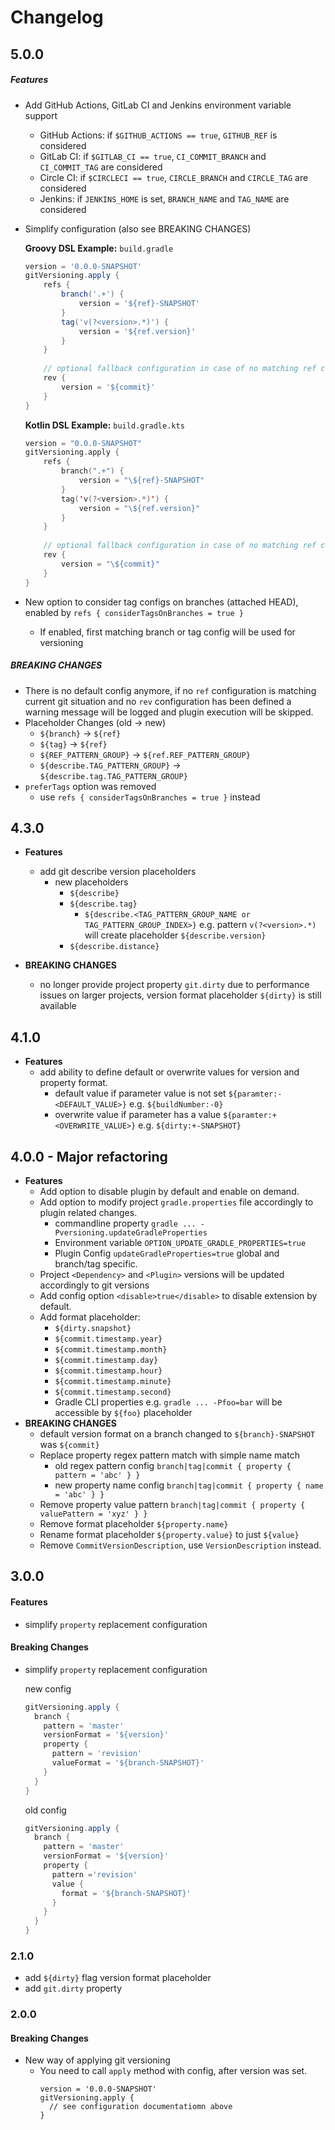 # Changelog

## 5.0.0

##### Features
* Add GitHub Actions, GitLab CI and Jenkins environment variable support
    * GitHub Actions: if `$GITHUB_ACTIONS == true`, `GITHUB_REF` is considered
    * GitLab CI: if `$GITLAB_CI == true`, `CI_COMMIT_BRANCH` and `CI_COMMIT_TAG` are considered
    * Circle CI: if `$CIRCLECI == true`, `CIRCLE_BRANCH` and `CIRCLE_TAG` are considered
    * Jenkins: if `JENKINS_HOME` is set, `BRANCH_NAME` and `TAG_NAME` are considered
* Simplify configuration (also see BREAKING CHANGES)

    **Groovy DSL Example:** `build.gradle`
    ```groovy
    version = '0.0.0-SNAPSHOT'
    gitVersioning.apply {
        refs {
            branch('.+') {
                version = '${ref}-SNAPSHOT'
            }
            tag('v(?<version>.*)') {
                version = '${ref.version}'
            }
        }
        
        // optional fallback configuration in case of no matching ref configuration
        rev {
            version = '${commit}'
        }
    }
    ```
    
    **Kotlin DSL Example:** `build.gradle.kts`
    ```kotlin
    version = "0.0.0-SNAPSHOT"
    gitVersioning.apply {
        refs {
            branch(".+") {
                version = "\${ref}-SNAPSHOT"
            }
            tag('v(?<version>.*)') {
                version = "\${ref.version}"
            }
        }
        
        // optional fallback configuration in case of no matching ref configuration
        rev {
            version = "\${commit}"
        }
    }
    ```
* New option to consider tag configs on branches (attached HEAD), enabled by `refs { considerTagsOnBranches = true }`
    * If enabled, first matching branch or tag config will be used for versioning

##### BREAKING CHANGES
* There is no default config anymore, if no `ref` configuration is matching current git situation and no `rev` configuration has been
  defined a warning message will be logged and plugin execution will be skipped.
* Placeholder Changes (old -> new)
    * `${branch}` -> `${ref}`
    * `${tag}` -> `${ref}`
    * `${REF_PATTERN_GROUP}` -> `${ref.REF_PATTERN_GROUP}`
    * `${describe.TAG_PATTERN_GROUP}` -> `${describe.tag.TAG_PATTERN_GROUP}`
* `preferTags` option was removed
    * use `refs { considerTagsOnBranches = true }` instead


## 4.3.0

* **Features**
    * add git describe version placeholders
        * new placeholders
            * `${describe}`
            * `${describe.tag}`
                * `${describe.<TAG_PATTERN_GROUP_NAME or TAG_PATTERN_GROUP_INDEX>}` e.g. pattern `v(?<version>.*)` will create placeholder `${describe.version}`
            * `${describe.distance}`

* **BREAKING CHANGES**
    * no longer provide project property `git.dirty` due to performance issues on larger projects,
      version format placeholder `${dirty}` is still available
    

## 4.1.0

* **Features**
  * add ability to define default or overwrite values for version and property format.
    * default value if parameter value is not set `${paramter:-<DEFAULT_VALUE>}` e.g. `${buildNumber:-0}`
    * overwrite value if parameter has a value `${paramter:+<OVERWRITE_VALUE>}` e.g. `${dirty:+-SNAPSHOT}`
  

## 4.0.0 - **Major refactoring**

* **Features** 
    * Add option to disable plugin by default and enable on demand.
    * Add option to modify project `gradle.properties` file accordingly to plugin related changes.
        * commandline property `gradle ... -Pversioning.updateGradleProperties`
        * Environment variable `OPTION_UPDATE_GRADLE_PROPERTIES=true`
        * Plugin Config `updateGradleProperties=true` global and branch/tag specific.
    * Project `<Dependency>` and `<Plugin>` versions will be updated accordingly to git versions
    * Add config option `<disable>true</disable>` to disable extension by default.
    * Add format placeholder:
        * `${dirty.snapshot}`
        * `${commit.timestamp.year}`
        * `${commit.timestamp.month}`
        * `${commit.timestamp.day}`
        * `${commit.timestamp.hour}`
        * `${commit.timestamp.minute}`
        * `${commit.timestamp.second}`
        * Gradle CLI properties e.g. `gradle ... -Pfoo=bar` will be accessible by `${foo}` placeholder
* **BREAKING CHANGES**
  * default version format on a branch changed to `${branch}-SNAPSHOT` was `${commit}`
  * Replace property regex pattern match with simple name match
    * old regex pattern config `branch|tag|commit { property { pattern = 'abc' } }` 
    * new property name config `branch|tag|commit { property { name = 'abc' } }` 
  * Remove property value pattern `branch|tag|commit { property { valuePattern = 'xyz' } }`
  * Remove format placeholder `${property.name}`
  * Rename format placeholder `${property.value}` to just `${value}`
  * Remove `CommitVersionDescription`, use `VersionDescription` instead.


## 3.0.0

#### Features
* simplify `property` replacement configuration

#### Breaking Changes
* simplify `property` replacement configuration
    
    new config
    ```groovy
    gitVersioning.apply {
      branch {
        pattern = 'master'
        versionFormat = '${version}'
        property {
          pattern = 'revision'
          valueFormat = '${branch-SNAPSHOT}'
        }
      }
    }
    ```
    old config
    ```groovy
    gitVersioning.apply {
      branch {
        pattern = 'master'
        versionFormat = '${version}'
        property {
          pattern ='revision'
          value {
            format = '${branch-SNAPSHOT}'
          }
        }
      }
    }
    ```
  

### 2.1.0

* add `${dirty}` flag version format placeholder
* add `git.dirty` property


### 2.0.0

#### Breaking Changes
* New way of applying git versioning
  * You need to call `apply` method with config, after version was set. 
    ```
    version = '0.0.0-SNAPSHOT'
    gitVersioning.apply {
      // see configuration documentatiomn above
    }
    ```
